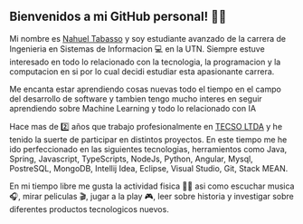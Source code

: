 ## Bienvenidos a mi GitHub personal! 🙋🏻

Mi nombre es [Nahuel Tabasso](https://www.linkedin.com/in/tabassonahuel/) y soy estudiante avanzado de la carrera de Ingenieria en Sistemas de Informacion 💻 en la UTN. Siempre estuve interesado en todo lo relacionado con la tecnologia, la programacion y la computacion en si por lo cual decidi estudiar esta apasionante carrera.

Me encanta estar aprendiendo cosas nuevas todo el tiempo en el campo del desarrollo de software y tambien tengo mucho interes en seguir aprendiendo sobre Machine Learning y todo lo relacionado con IA

Hace mas de 2️⃣ años que trabajo profesionalmente en [TECSO LTDA](https://tecso.coop/) y he tenido la suerte de participar en distintos proyectos.
En este tiempo me he ido perfeccionado en las siguientes tecnologias, herramientos como Java, Spring, Javascript, TypeScripts, NodeJs, Python, Angular, Mysql, PostreSQL, MongoDB, Intellij Idea, Eclipse, Visual Studio, Git, Stack MEAN.

En mi tiempo libre me gusta la actividad fisica 🏋🏻 asi como escuchar musica 🎧, mirar peliculas 🎬, jugar a la play 🎮, leer sobre historia y investigar sobre diferentes productos tecnologicos nuevos.

